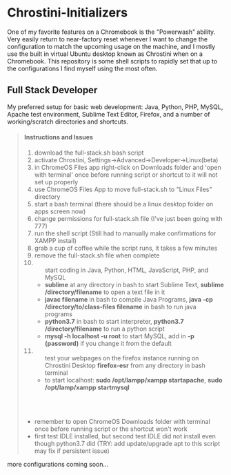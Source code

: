 # Chrostini-Initializers
One of my favorite features on a Chromebook is the "Powerwash" ability. Very easily return to near-factory reset whenever I want to change the configuration to match the upcoming usage on the machine, and I mostly use the built in virtual Ubuntu desktop known as Chrostini when on a Chromebook. This repository is some shell scripts to rapidly set that up to the configurations I find myself using the most often.


<h2>Full Stack Developer</h2>
My preferred setup for basic web development: Java, Python, PHP, MySQL, Apache test environment, Sublime Text Editor, Firefox, and a number of working/scratch directories and shortcuts.


<blockquote>
  <h4>Instructions and Issues</h4>
  
  <ol>
  <li>download the full-stack.sh bash script</li>
  <li>activate Chrostini, Settings->Advanced->Developer->Linux(beta)</li>
  <li>in ChromeOS Files app right-click on Downloads folder and 'open with terminal' once before running script or shortcut to it will not set up properly</li>
  <li>use ChromeOS Files App to move full-stack.sh to "Linux Files" directory</li>
  <li>start a bash terminal (there should be a linux desktop folder on apps screen now)</li>
  <li>change permissions for full-stack.sh file (I've just been going with 777)</li>
  <li>run the shell script (Still had to manually make confirmations for XAMPP install)</li>
  <li>grab a cup of coffee while the script runs, it takes a few minutes</li>
  <li>remove the full-stack.sh file when complete</li>
  <li><ul>start coding in Java, Python, HTML, JavaScript, PHP, and MySQL
    <li><b>sublime</b> at any directory in bash to start Sublime Text, <b>sublime /directory/filename</b> to open a text file in it</li>
    <li><b>javac filename</b> in bash to compile Java Programs, <b>java -cp /directory/to/class-files filename</b> in bash to run java programs</li>
    <li><b>python3.7</b> in bash to start interpreter, <b>python3.7 /directory/filename</b> to run a python script</li>
    <li><b>mysql -h localhost -u root</b> to start MySQL, add in <b>-p (password)</b> if you change it from the default</li>
    </ul></li>
  <li><ul>test your webpages on the firefox instance running on Chrostini Desktop <b>firefox-esr</b> from any directory in bash terminal <li>to start localhost: <b>sudo /opt/lampp/xampp startapache</b>, <b>sudo /opt/lamp/xampp startmysql</b></li></ul></li>
  </ol>
  
  <br>
  <br>
  
  
  <ul>
  <li>remember to open ChromeOS Downloads folder with terminal once before running script or the shortcut won't work</li>
  <li>first test IDLE installed, but second test IDLE did not install even though python3.7 did (TRY: add update/upgrade apt to this script may fix if persistent issue)</li>
  </ul>
  
  
  </blockquote>
  
  
  more configurations coming soon...
  
